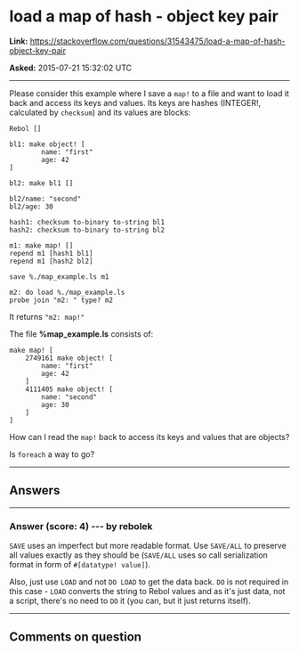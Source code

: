 # load a map of hash - object key pair

**Link:**
<https://stackoverflow.com/questions/31543475/load-a-map-of-hash-object-key-pair>

**Asked:** 2015-07-21 15:32:02 UTC

------------------------------------------------------------------------

Please consider this example where I save a `map!` to a file and want to
load it back and access its keys and values. Its keys are hashes
(INTEGER!, calculated by `checksum`) and its values are blocks:

    Rebol []

    bl1: make object! [
            name: "first"
            age: 42
    ]

    bl2: make bl1 []

    bl2/name: "second"
    bl2/age: 30

    hash1: checksum to-binary to-string bl1
    hash2: checksum to-binary to-string bl2

    m1: make map! []
    repend m1 [hash1 bl1]
    repend m1 [hash2 bl2]

    save %./map_example.ls m1

    m2: do load %./map_example.ls
    probe join "m2: " type? m2

It returns `"m2: map!"`

The file **%map_example.ls** consists of:

    make map! [
        2749161 make object! [
            name: "first"
            age: 42
        ]
        4111405 make object! [
            name: "second"
            age: 30
        ]
    ]

How can I read the `map!` back to access its keys and values that are
objects?

Is `foreach` a way to go?

------------------------------------------------------------------------

## Answers

------------------------------------------------------------------------

### Answer (score: 4) --- by rebolek

`SAVE` uses an imperfect but more readable format. Use `SAVE/ALL` to
preserve all values exactly as they should be (`SAVE/ALL` uses so call
serialization format in form of `#[datatype! value]`).

Also, just use `LOAD` and not `DO LOAD` to get the data back. `DO` is
not required in this case - `LOAD` converts the string to Rebol values
and as it\'s just data, not a script, there\'s no need to `DO` it (you
can, but it just returns itself).

------------------------------------------------------------------------

## Comments on question
